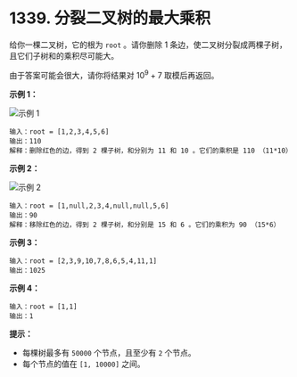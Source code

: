 # 1339. 分裂二叉树的最大乘积

给你一棵二叉树，它的根为 `root` 。请你删除 1 条边，使二叉树分裂成两棵子树，且它们子树和的乘积尽可能大。

由于答案可能会很大，请你将结果对 $10^9 + 7$ 取模后再返回。

**示例 1：**

![示例 1](https://assets.leetcode-cn.com/aliyun-lc-upload/uploads/2020/02/02/sample_1_1699.png)

```()
输入：root = [1,2,3,4,5,6]
输出：110
解释：删除红色的边，得到 2 棵子树，和分别为 11 和 10 。它们的乘积是 110 （11*10）
```

**示例 2：**

![示例 2](https://assets.leetcode-cn.com/aliyun-lc-upload/uploads/2020/02/02/sample_2_1699.png)

```()
输入：root = [1,null,2,3,4,null,null,5,6]
输出：90
解释：移除红色的边，得到 2 棵子树，和分别是 15 和 6 。它们的乘积为 90 （15*6）
```

**示例 3：**

```()
输入：root = [2,3,9,10,7,8,6,5,4,11,1]
输出：1025
```

**示例 4：**

```()
输入：root = [1,1]
输出：1
```

**提示：**

- 每棵树最多有 `50000` 个节点，且至少有 `2` 个节点。
- 每个节点的值在 `[1, 10000]` 之间。
